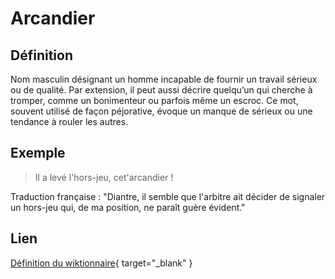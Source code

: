 # Arcandier

## Définition

Nom masculin désignant un homme incapable de fournir un travail sérieux ou de qualité. Par extension, il peut aussi décrire quelqu’un qui cherche à tromper, comme un bonimenteur ou parfois même un escroc. Ce mot, souvent utilisé de façon péjorative, évoque un manque de sérieux ou une tendance à rouler les autres.

## Exemple

> Il a levé l'hors-jeu, cet'arcandier !

Traduction française : "Diantre, il semble que l'arbitre ait décider de signaler un hors-jeu qui, de ma position, ne paraît guère évident."

## Lien

[Définition du wiktionnaire](https://fr.wiktionary.org/wiki/arcandier){ target="_blank" }
